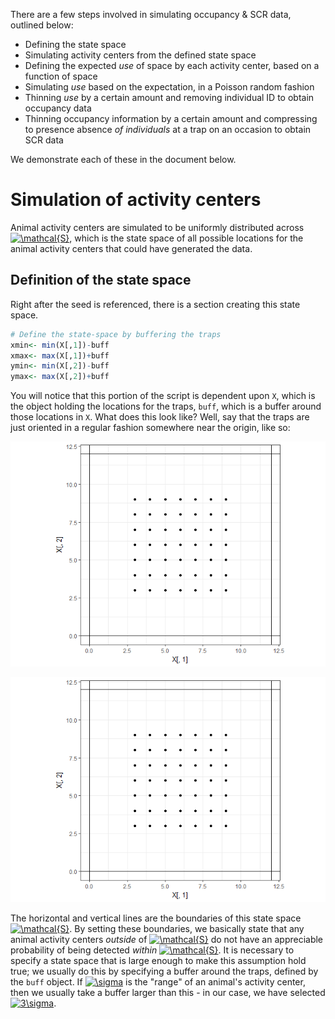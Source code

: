 


There are a few steps involved in simulating occupancy & SCR data, outlined below:

* Defining the state space
* Simulating activity centers from the defined state space
* Defining the expected *use* of space by each activity center, based on a function of space
* Simulating *use* based on the expectation, in a Poisson random fashion
* Thinning *use* by a certain amount and removing individual ID to obtain occupancy data
* Thinning occupancy information by a certain amount and compressing to presence absence *of individuals* at a trap on an occasion to obtain SCR data

We demonstrate each of these in the document below.

# Simulation of activity centers

Animal activity centers are simulated to be uniformly distributed across <a href="https://www.codecogs.com/eqnedit.php?latex=\mathcal{S}" target="_blank"><img src="https://latex.codecogs.com/gif.latex?\mathcal{S}" title="\mathcal{S}" /></a>, which is the state space of all possible locations for the animal activity centers that could have generated the data. 


## Definition of the state space 

Right after the seed is referenced, there is a section creating this state space. 




```r
# Define the state-space by buffering the traps
xmin<- min(X[,1])-buff
xmax<- max(X[,1])+buff
ymin<- min(X[,2])-buff
ymax<- max(X[,2])+buff
```

You will notice that this portion of the script is dependent upon `X`, which is the object holding the locations for the traps, `buff`, which is a buffer around those locations in `X`. What does this look like? Well, say that the traps are just oriented in a regular fashion somewhere near the origin, like so:

![](https://github.com/awong234/CT_sim/blob/master/rmd/simDemo_files/figure-html/unnamed-chunk-3-1.png)

![](simDemo_files/figure-html/unnamed-chunk-3-1.png)<!-- -->

The horizontal and vertical lines are the boundaries of this state space 
<a href="https://www.codecogs.com/eqnedit.php?latex=\mathcal{S}" target="_blank"><img src="https://latex.codecogs.com/gif.latex?\mathcal{S}" title="\mathcal{S}" /></a>. 
By setting these boundaries, we basically state that any animal activity centers *outside* of 
<a href="https://www.codecogs.com/eqnedit.php?latex=\mathcal{S}" target="_blank"><img src="https://latex.codecogs.com/gif.latex?\mathcal{S}" title="\mathcal{S}" /></a> 
do not have an appreciable probability of being detected *within* 
<a href="https://www.codecogs.com/eqnedit.php?latex=\mathcal{S}" target="_blank"><img src="https://latex.codecogs.com/gif.latex?\mathcal{S}" title="\mathcal{S}" /></a>. 
It is necessary to specify a state space that is large enough to make this assumption hold true; we usually do this by specifying a buffer around the traps, defined by the `buff` object. If 
<a href="https://www.codecogs.com/eqnedit.php?latex=\sigma" target="_blank"><img src="https://latex.codecogs.com/gif.latex?\sigma" title="\sigma" /></a> 
is the "range" of an animal's activity center, then we usually take a buffer larger than this - in our case, we have selected 
<a href="https://www.codecogs.com/eqnedit.php?latex=3\sigma" target="_blank"><img src="https://latex.codecogs.com/gif.latex?3\sigma" title="3\sigma" /></a>. 
